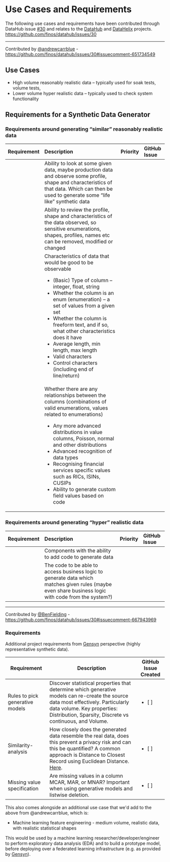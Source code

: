 # Use Cases and Requirements

The following use cases and requirements have been contributed through DataHub issue [#30](https://github.com/finos/datahub/issues/30) and relates to the [DataHub](https://github.com/finos/datahub) and [DataHelix](https://github.com/finos/datahub) projects.
https://github.com/finos/datahub/issues/30

---
Contributed by [@andrewcarrblue](https://github.com/andrewcarrblue) - https://github.com/finos/datahub/issues/30#issuecomment-651734549

## Use Cases
* High volume reasonably realistic data – typically used for soak tests, volume tests,
* Lower volume hyper realistic data – typically used to check system functionality
 
## Requirements for a Synthetic Data Generator
### Requirements around generating “similar” reasonably realistic data
| Requirement | Description | Priority | GitHub Issue |
|:-----|:-----|:-----|:-----|
| | Ability to look at some given data, maybe production data and observe some profile, shape and characteristics of that data.  Which can then be used to generate some “life like” synthetic data |
| | Ability to review the profile, shape and characteristics of the data observed, so sensitive enumerations, shapes, profiles, names etc can be removed, modified or changed |
| | Characteristics of data that would be good to be observable<ul><li>(Basic) Type of column – integer, float, string</li><li>Whether the column is an enum (enumeration) – a set of values from a given set</li><li>Whether the column is freeform text, and if so, what other characteristics does it have</li><li>Average length, min length, max length</li><li>Valid characters</li><li>Control characters (including end of line/return)</li></ul> |
| | Whether there are any relationships between the columns (combinations of valid enumerations, values related to enumerations)<ul><li>Any more advanced distributions in value columns, Poisson, normal and other distributions</li><li>Advanced recognition of data types</li><li>Recognising financial services specific values such as RICs, ISINs, CUSIPs</li><li>Ability to generate custom field values based on code</li></ul> |

### Requirements around generating “hyper” realistic data
| Requirement | Description | Priority | GitHub Issue |
|:-----|:-----|:-----|:-----|
| | Components with the ability to add code to generate data |
| | The code to be able to access business logic to generate data which matches given rules (maybe even share business logic with code from the system?) |

---
Contributed by [@BenFielding](https://github.com/BenFielding) - https://github.com/finos/datahub/issues/30#issuecomment-667943969

### Requirements 
Additional project requirements from [Gensyn](https://www.gensyn.ai/) perspective (highly representative synthetic data).

| Requirement | Description | GitHub Issue Created |
|---------- |------------- |----------|
| Rules to pick generative models | Discover statistical properties that determine which generative models can re-create the source data most effectively. Particularly data volume. Key properties: Distribution, Sparsity, Discrete vs continuous, and Volume. | <ul><li>[ ] </li></ul> |
| Similarity-analysis | How closely does the generated data resemble the real data, does this prevent a privacy risk and can this be quantified? A common approach is Distance to Closest Record using Euclidean Distance. [Here](https://arxiv.org/abs/1806.03384). | <ul><li>[ ] </li></ul> |
| Missing value specification | Are missing values in a column MCAR, MAR, or MNAR? Important when using generative models and listwise deletion. | <ul><li>[ ] </li></ul> |

This also comes alongside an additional use case that we'd add to the above from @andrewcarrblue, which is:

- Machine learning feature engineering - medium volume, realistic data, with realistic statistical shapes

This would be used by a machine learning researcher/developer/engineer to perform exploratory data analysis (EDA) and to build a prototype model, before deploying over a federated learning infrastructure (e.g. as provided by [Gensyn](https://www.gensyn.ai/)).